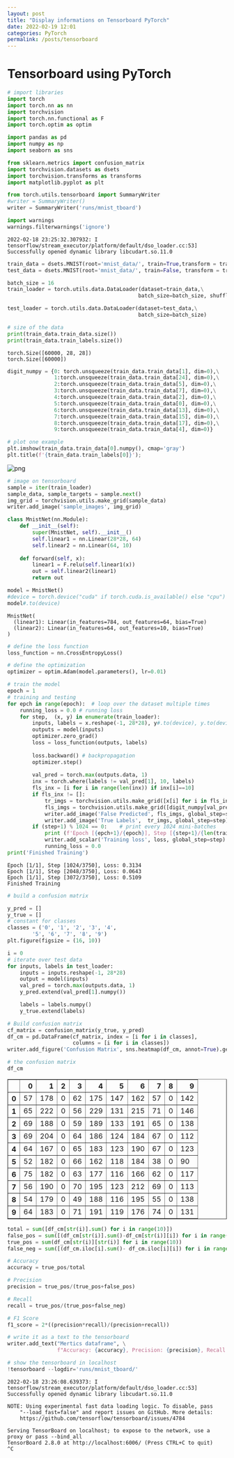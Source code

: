 ```yaml
---
layout: post
title: "Display informations on Tensorboard PyTorch"
date: 2022-02-19 12:01
categories: PyTorch
permalink: /posts/tensorboard
---
```


# Tensorboard using PyTorch
```python
# import libraries
import torch
import torch.nn as nn
import torchvision
import torch.nn.functional as F
import torch.optim as optim

import pandas as pd
import numpy as np
import seaborn as sns

from sklearn.metrics import confusion_matrix
import torchvision.datasets as dsets
import torchvision.transforms as transforms
import matplotlib.pyplot as plt

from torch.utils.tensorboard import SummaryWriter
#writer = SummaryWriter()
writer = SummaryWriter('runs/mnist_tboard')

import warnings
warnings.filterwarnings('ignore')
```

    2022-02-18 23:25:32.307932: I tensorflow/stream_executor/platform/default/dso_loader.cc:53] Successfully opened dynamic library libcudart.so.11.0



```python
train_data = dsets.MNIST(root='mnist_data/', train=True,transform = transforms.ToTensor(), download=True)
test_data = dsets.MNIST(root='mnist_data/', train=False, transform = transforms.ToTensor(),download=True)
```


```python
batch_size = 16
train_loader = torch.utils.data.DataLoader(dataset=train_data,\
                                          batch_size=batch_size, shuffle=True)

test_loader = torch.utils.data.DataLoader(dataset=test_data,\
                                          batch_size=batch_size)
```


```python
# size of the data
print(train_data.train_data.size())
print(train_data.train_labels.size())
```

    torch.Size([60000, 28, 28])
    torch.Size([60000])



```python
digit_numpy = {0: torch.unsqueeze(train_data.train_data[1], dim=0),\
               1:torch.unsqueeze(train_data.train_data[24], dim=0),\
               2:torch.unsqueeze(train_data.train_data[5], dim=0),\
               3:torch.unsqueeze(train_data.train_data[7], dim=0),\
               4:torch.unsqueeze(train_data.train_data[2], dim=0),\
               5:torch.unsqueeze(train_data.train_data[0], dim=0),\
               6:torch.unsqueeze(train_data.train_data[13], dim=0),\
               7:torch.unsqueeze(train_data.train_data[15], dim=0),\
               8:torch.unsqueeze(train_data.train_data[17], dim=0),\
               9:torch.unsqueeze(train_data.train_data[4], dim=0)}
```


```python
# plot one example
plt.imshow(train_data.train_data[0].numpy(), cmap='gray')
plt.title(f'{train_data.train_labels[0]}');
```


![png](output_6_0.png)



```python
# image on tensorboard
sample = iter(train_loader)
sample_data, sample_targets = sample.next()
img_grid = torchvision.utils.make_grid(sample_data)
writer.add_image('sample_images', img_grid)
```


```python
class MnistNet(nn.Module):
    def __init__(self):
        super(MnistNet, self).__init__()
        self.linear1 = nn.Linear(28*28, 64)
        self.linear2 = nn.Linear(64, 10)
        
    def forward(self, x):
        linear1 = F.relu(self.linear1(x))
        out = self.linear2(linear1)
        return out
```


```python
model = MnistNet()
#device = torch.device("cuda" if torch.cuda.is_available() else "cpu")
model#.to(device)
```




    MnistNet(
      (linear1): Linear(in_features=784, out_features=64, bias=True)
      (linear2): Linear(in_features=64, out_features=10, bias=True)
    )




```python
# define the loss function
loss_function = nn.CrossEntropyLoss()
```


```python
# define the optimization
optimizer = optim.Adam(model.parameters(), lr=0.01)
```


```python
# train the model
epoch = 1
# training and testing
for epch in range(epoch):  # loop over the dataset multiple times
    running_loss = 0.0 # running loss
    for step,  (x, y) in enumerate(train_loader):
        inputs, labels = x.reshape(-1, 28*28), y#.to(device), y.to(device) # reshape
        outputs = model(inputs) 
        optimizer.zero_grad()
        loss = loss_function(outputs, labels)
        
        loss.backward() # backpropagation
        optimizer.step()
        
        val_pred = torch.max(outputs.data, 1)
        inx = torch.where(labels != val_pred[1], 10, labels)
        fls_inx = [i for i in range(len(inx)) if inx[i]==10]
        if fls_inx != []:
            tr_imgs = torchvision.utils.make_grid([x[i] for i in fls_inx])
            fls_imgs = torchvision.utils.make_grid([digit_numpy[val_pred[1][i].item()] for i in fls_inx])
            writer.add_image('False Predicted', fls_imgs, global_step=step)
            writer.add_image('True Labels',  tr_imgs, global_step=step)
        if (step+1) % 1024 == 0:    # print every 1024 mini-batches
            print (f'Epoch [{epch+1}/{epoch}], Step [{step+1}/{len(train_loader)}], Loss: {loss.item():.4f}')
            writer.add_scalar('Training loss', loss, global_step=step)
            running_loss = 0.0
print('Finished Training')
```

    Epoch [1/1], Step [1024/3750], Loss: 0.3134
    Epoch [1/1], Step [2048/3750], Loss: 0.0643
    Epoch [1/1], Step [3072/3750], Loss: 0.5109
    Finished Training



```python
# build a confusion matrix

y_pred = []
y_true = []
# constant for classes
classes = ('0', '1', '2', '3', '4',
        '5', '6', '7', '8', '9')
plt.figure(figsize = (16, 10))

i = 0
# iterate over test data
for inputs, labels in test_loader:
    inputs = inputs.reshape(-1, 28*28)
    output = model(inputs)
    val_pred = torch.max(outputs.data, 1)
    y_pred.extend(val_pred[1].numpy()) 

    labels = labels.numpy()
    y_true.extend(labels) 

# Build confusion matrix
cf_matrix = confusion_matrix(y_true, y_pred)
df_cm = pd.DataFrame(cf_matrix, index = [i for i in classes],
                     columns = [i for i in classes])
writer.add_figure('Confusion Matrix', sns.heatmap(df_cm, annot=True).get_figure())
```


```python
# the confusion matrix
df_cm
```




<div>
<style scoped>
    .dataframe tbody tr th:only-of-type {
        vertical-align: middle;
    }

    .dataframe tbody tr th {
        vertical-align: top;
    }

    .dataframe thead th {
        text-align: right;
    }
</style>
<table border="1" class="dataframe">
  <thead>
    <tr style="text-align: right;">
      <th></th>
      <th>0</th>
      <th>1</th>
      <th>2</th>
      <th>3</th>
      <th>4</th>
      <th>5</th>
      <th>6</th>
      <th>7</th>
      <th>8</th>
      <th>9</th>
    </tr>
  </thead>
  <tbody>
    <tr>
      <th>0</th>
      <td>57</td>
      <td>178</td>
      <td>0</td>
      <td>62</td>
      <td>175</td>
      <td>147</td>
      <td>162</td>
      <td>57</td>
      <td>0</td>
      <td>142</td>
    </tr>
    <tr>
      <th>1</th>
      <td>65</td>
      <td>222</td>
      <td>0</td>
      <td>56</td>
      <td>229</td>
      <td>131</td>
      <td>215</td>
      <td>71</td>
      <td>0</td>
      <td>146</td>
    </tr>
    <tr>
      <th>2</th>
      <td>69</td>
      <td>188</td>
      <td>0</td>
      <td>59</td>
      <td>189</td>
      <td>133</td>
      <td>191</td>
      <td>65</td>
      <td>0</td>
      <td>138</td>
    </tr>
    <tr>
      <th>3</th>
      <td>69</td>
      <td>204</td>
      <td>0</td>
      <td>64</td>
      <td>186</td>
      <td>124</td>
      <td>184</td>
      <td>67</td>
      <td>0</td>
      <td>112</td>
    </tr>
    <tr>
      <th>4</th>
      <td>64</td>
      <td>167</td>
      <td>0</td>
      <td>65</td>
      <td>183</td>
      <td>123</td>
      <td>190</td>
      <td>67</td>
      <td>0</td>
      <td>123</td>
    </tr>
    <tr>
      <th>5</th>
      <td>52</td>
      <td>182</td>
      <td>0</td>
      <td>66</td>
      <td>162</td>
      <td>118</td>
      <td>184</td>
      <td>38</td>
      <td>0</td>
      <td>90</td>
    </tr>
    <tr>
      <th>6</th>
      <td>75</td>
      <td>182</td>
      <td>0</td>
      <td>63</td>
      <td>177</td>
      <td>116</td>
      <td>166</td>
      <td>62</td>
      <td>0</td>
      <td>117</td>
    </tr>
    <tr>
      <th>7</th>
      <td>56</td>
      <td>190</td>
      <td>0</td>
      <td>70</td>
      <td>195</td>
      <td>123</td>
      <td>212</td>
      <td>69</td>
      <td>0</td>
      <td>113</td>
    </tr>
    <tr>
      <th>8</th>
      <td>54</td>
      <td>179</td>
      <td>0</td>
      <td>49</td>
      <td>188</td>
      <td>116</td>
      <td>195</td>
      <td>55</td>
      <td>0</td>
      <td>138</td>
    </tr>
    <tr>
      <th>9</th>
      <td>64</td>
      <td>183</td>
      <td>0</td>
      <td>71</td>
      <td>191</td>
      <td>119</td>
      <td>176</td>
      <td>74</td>
      <td>0</td>
      <td>131</td>
    </tr>
  </tbody>
</table>
</div>




```python
total = sum([df_cm[str(i)].sum() for i in range(10)])
false_pos = sum([(df_cm[str(i)].sum()-df_cm[str(i)][i]) for i in range(10)])
true_pos = sum(df_cm[str(i)][str(i)] for i in range(10))
false_neg = sum([(df_cm.iloc[i].sum()- df_cm.iloc[i][i]) for i in range(10)])
```


```python
# Accuracy
accuracy = true_pos/total

# Precision
precision = true_pos/(true_pos+false_pos)

# Recall
recall = true_pos/(true_pos+false_neg)

# F1 Score
f1_score = 2*((precision*recall)/(precision+recall))
```


```python
# write it as a text to the tensorboard
writer.add_text("Mertics dataframe", \
                f"Accuracy: {accuracy}, Precision: {precision}, Recall: {recall}, F1 Score: {f1_score}")
```


```python
# show the tensorboard in localhost
!tensorboard --logdir='runs/mnist_tboard/'
```

    2022-02-18 23:26:08.639373: I tensorflow/stream_executor/platform/default/dso_loader.cc:53] Successfully opened dynamic library libcudart.so.11.0
    
    NOTE: Using experimental fast data loading logic. To disable, pass
        "--load_fast=false" and report issues on GitHub. More details:
        https://github.com/tensorflow/tensorboard/issues/4784
    
    Serving TensorBoard on localhost; to expose to the network, use a proxy or pass --bind_all
    TensorBoard 2.8.0 at http://localhost:6006/ (Press CTRL+C to quit)
    ^C



```python

```
